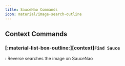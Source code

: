 ```yaml
---
title: SauceNao Commands
icon: material/image-search-outline
---
```


## Context Commands

### [:material-list-box-outline:][context]`Find Sauce`

:   Reverse searches the image on SauceNao